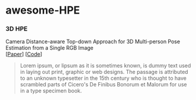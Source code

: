 # awesome-HPE

### 3D HPE

Camera Distance-aware Top-down Approach for 3D Multi-person Pose Estimation from a Single RGB Image   
[[Paper](https://arxiv.org/abs/1907.11346v2)] [[Code](https://github.com/mks0601/3DMPPE_POSENET_RELEASE)]

> Lorem ipsum, or lipsum as it is sometimes known, is dummy text used in laying out print, graphic or web designs. The passage is attributed to an unknown typesetter in the 15th century who is thought to have scrambled parts of Cicero's De Finibus Bonorum et Malorum for use in a type specimen book.
##
